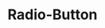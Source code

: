 ---
layout: redirect.njk
key: radio-button-folder-lyne_fr
title: Radio-Button
parent: components-lyne_fr
keywords: radiobutton, radio, radio-button, radio-button-group, group
order: 320
redirect: /fr/design-system/lyne/components/radio-button/radio-button/
folder: true
---